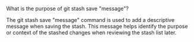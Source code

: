 What is the purpose of git stash save "message"?

The git stash save "message" command is used to add a descriptive message when saving the stash. This message helps identify the purpose or context of the stashed changes when reviewing the stash list later.
